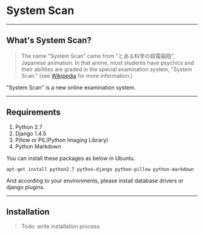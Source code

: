 # System Scan

----
## What's System Scan?

> The name "System Scan" came from "とある科学の超電磁砲", Japanese animation. In that anime, most students have psychics and their abilities are graded in the special examination system, "System Scan." (see [Wikipedia](http://ja.wikipedia.org/wiki/%E3%81%A8%E3%81%82%E3%82%8B%E7%A7%91%E5%AD%A6%E3%81%AE%E8%B6%85%E9%9B%BB%E7%A3%81%E7%A0%B2) for more information.)

"System Scan" is a new online examination system.

----
## Requirements

1. Python 2.7
2. Django 1.4.5
3. Pillow or PIL(Python Imaging Library)
4. Python Markdown

You can install these packages as below in Ubuntu.

    apt-get install python2.7 python-django python-pillow python-markdown

And according to your environments, please install database drivers or django plugins.

----
## Installation

> Todo: write installation process

